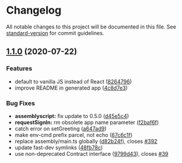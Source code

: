 # Changelog

All notable changes to this project will be documented in this file. See [standard-version](https://github.com/conventional-changelog/standard-version) for commit guidelines.

## [1.1.0](https://github.com/nearprotocol/create-near-app/compare/v1.0.1...v1.1.0) (2020-07-22)


### Features

* default to vanilla JS instead of React ([8264796](https://github.com/nearprotocol/create-near-app/commit/8264796e4ac5e9918ae733d412036e323776f660))
* improve README in generated app ([4c8d7e3](https://github.com/nearprotocol/create-near-app/commit/4c8d7e380cfcd0d298302bfa5a8a5440e02ca879))


### Bug Fixes

* **assemblyscript:** fix update to 0.5.0 ([d45e5c4](https://github.com/nearprotocol/create-near-app/commit/d45e5c4262f8b767c325b7daeb993f95ba709f5f))
* **requestSignIn:** rm obsolete app name parameter ([f2baf6f](https://github.com/nearprotocol/create-near-app/commit/f2baf6f027f6b056b77cd2045c8e6c41745a8213))
* catch error on setGreeting ([a647ad9](https://github.com/nearprotocol/create-near-app/commit/a647ad9b4df399d99bd5831b947c712bf4569a70))
* make env-cmd prefix parcel, not echo ([67c6c1f](https://github.com/nearprotocol/create-near-app/commit/67c6c1fc2eeb7ac06fdf41729156bea8298cdc2a))
* replace assembly/main.ts globally ([d82b24f](https://github.com/nearprotocol/create-near-app/commit/d82b24f9671e36a660ece00efbb363e0cdf80eff)), closes [#392](https://github.com/nearprotocol/create-near-app/issues/392)
* update fast-dev symlinks ([48fb78c](https://github.com/nearprotocol/create-near-app/commit/48fb78cf61f6cf6bd194036220f19bc8fcdcda3e))
* use non-deprecated Contract interface ([9799d43](https://github.com/nearprotocol/create-near-app/commit/9799d431dd6de20290b6cb372b356e502c5a7966)), closes [#39](https://github.com/nearprotocol/create-near-app/issues/39)
